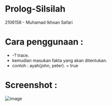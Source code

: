 # Prolog-Silsilah
  2106158 - Muhamad Ikhsan Safari
# Cara penggunaan : 
- -? trace.
- kemudian masukan fakta yang akan ditentukan.
- contoh :
ayah(john, peter).
= true


# Screenshot :

![image](https://user-images.githubusercontent.com/126890627/225700875-688760fd-a96f-4543-8ec7-9231553340f5.png)
